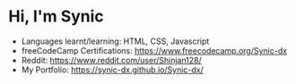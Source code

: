 # Hi, I'm Synic

<!--
**Synic923/Synic923** is a ✨ _special_ ✨ repository because its `README.md` (this file) appears on your GitHub profile.

Here are some ideas to get you started:
-->

-  Languages learnt/learning: HTML, CSS, Javascript
-  freeCodeCamp Certifications: https://www.freecodecamp.org/Synic-dx
-  Reddit: https://www.reddit.com/user/Shinjan128/
-  My Portfolio: https://synic-dx.github.io/Synic-dx/
